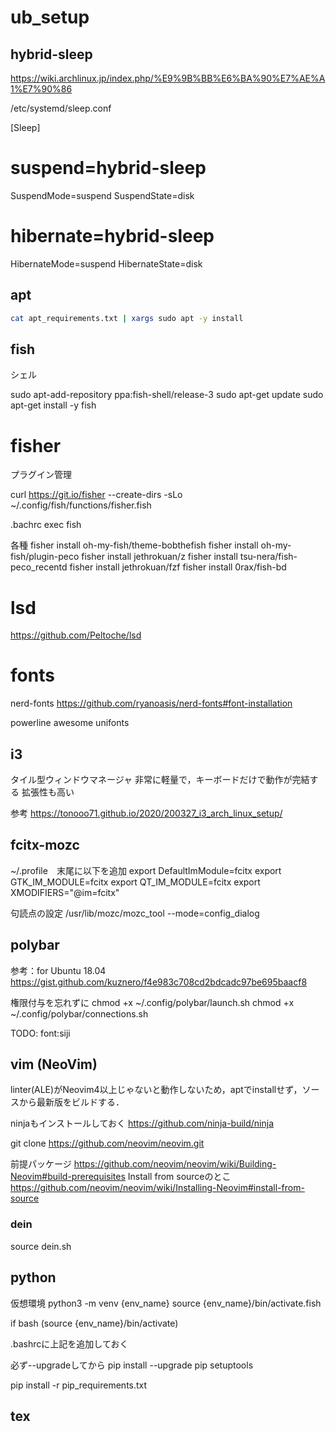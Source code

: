 # ub_setup

## hybrid-sleep
https://wiki.archlinux.jp/index.php/%E9%9B%BB%E6%BA%90%E7%AE%A1%E7%90%86

/etc/systemd/sleep.conf

[Sleep]
# suspend=hybrid-sleep
SuspendMode=suspend
SuspendState=disk
# hibernate=hybrid-sleep
HibernateMode=suspend
HibernateState=disk

## apt
```bash
cat apt_requirements.txt | xargs sudo apt -y install
```

## fish
シェル

sudo apt-add-repository ppa:fish-shell/release-3
sudo apt-get update
sudo apt-get install -y fish

# fisher
プラグイン管理

curl https://git.io/fisher --create-dirs -sLo ~/.config/fish/functions/fisher.fish

.bachrc
exec fish

各種
fisher install oh-my-fish/theme-bobthefish
fisher install oh-my-fish/plugin-peco
fisher install jethrokuan/z
fisher install tsu-nera/fish-peco_recentd
fisher install jethrokuan/fzf
fisher install 0rax/fish-bd

# lsd
https://github.com/Peltoche/lsd

# fonts
nerd-fonts
https://github.com/ryanoasis/nerd-fonts#font-installation

powerline
awesome
unifonts

## i3
タイル型ウィンドウマネージャ
非常に軽量で，キーボードだけで動作が完結する
拡張性も高い

参考
https://tonooo71.github.io/2020/200327_i3_arch_linux_setup/

## fcitx-mozc
~/.profile　末尾に以下を追加
export DefaultImModule=fcitx
export GTK_IM_MODULE=fcitx
export QT_IM_MODULE=fcitx
export XMODIFIERS="@im=fcitx"

句読点の設定
/usr/lib/mozc/mozc_tool --mode=config_dialog

## polybar
参考：for Ubuntu 18.04
https://gist.github.com/kuznero/f4e983c708cd2bdcadc97be695baacf8

権限付与を忘れずに
chmod +x ~/.config/polybar/launch.sh
chmod +x ~/.config/polybar/connections.sh

TODO: font:siji

## vim (NeoVim)
linter(ALE)がNeovim4以上じゃないと動作しないため，aptでinstallせず，ソースから最新版をビルドする．

ninjaもインストールしておく
https://github.com/ninja-build/ninja

git clone https://github.com/neovim/neovim.git

前提パッケージ
https://github.com/neovim/neovim/wiki/Building-Neovim#build-prerequisites
Install from sourceのとこ
https://github.com/neovim/neovim/wiki/Installing-Neovim#install-from-source

### dein
source dein.sh

## python
仮想環境
python3 -m venv {env_name}
source {env_name}/bin/activate.fish

if bash
(source {env_name}/bin/activate)

.bashrcに上記を追加しておく

必ず--upgradeしてから
pip install --upgrade pip setuptools

pip install -r pip_requirements.txt


## tex


